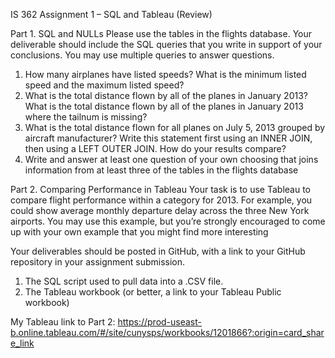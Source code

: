 IS 362 Assignment 1 – SQL and Tableau (Review)


Part 1. SQL and NULLs
Please use the tables in the flights database. Your
deliverable should include the SQL queries that you write in
support of your conclusions. You may use multiple queries to
answer questions.
1. How many airplanes have listed speeds? What is the
minimum listed speed and the maximum listed speed?
2. What is the total distance flown by all of the planes in
January 2013? What is the total distance flown by all of
the planes in January 2013 where the tailnum is
missing?
3. What is the total distance flown for all planes on July 5,
2013 grouped by aircraft manufacturer? Write this
statement first using an INNER JOIN, then using a LEFT
OUTER JOIN. How do your results compare?
4. Write and answer at least one question of your own
choosing that joins information from at least three of
the tables in the flights database

Part 2. Comparing Performance in Tableau
Your task is to use Tableau to compare flight performance within a category for 2013. For example, you could show
average monthly departure delay across the three New York airports. You may use this example, but you’re strongly
encouraged to come up with your own example that you might find more interesting

Your deliverables should be posted in GitHub, with a link to your GitHub repository in your assignment submission.
1. The SQL script used to pull data into a .CSV file.
2. The Tableau workbook (or better, a link to your Tableau Public workbook)



My Tableau link to Part 2:
https://prod-useast-b.online.tableau.com/#/site/cunysps/workbooks/1201866?:origin=card_share_link
